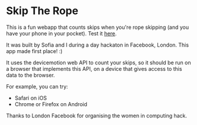 # Skip The Rope

This is a fun webapp that counts skips when you're rope skipping (and you have your phone in your pocket).
Test it [here](http://alicelieutier.github.com/skiptherope/).

It was built by Sofia and I during a day hackaton in Facebook, London. This app made first place! :)

It uses the devicemotion web API to count your skips, so it should be run on a browser that implements this API, on a device that gives access to this data to the browser.

For example, you can try:

- Safari on iOS
- Chrome or Firefox on Android

Thanks to London Facebook for organising the women in computing hack.
